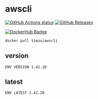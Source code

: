 # awscli

[![GitHub Actions status](https://github.com/timzu/awscli/workflows/Build-Push/badge.svg)](https://github.com/timzu/awscli/actions)
[![GitHub Releases](https://img.shields.io/github/release/timzu/awscli.svg)](https://github.com/timzu/awscli/releases)

[![DockerHub Badge](http://dockeri.co/image/timzu/awscli)](https://hub.docker.com/r/timzu/awscli/)

```bash
docker pull timzu/awscli
```

## version

```
ENV VERSION 1.42.20
```

## latest

```
ENV LATEST 1.42.20
```
